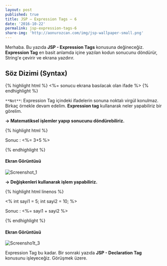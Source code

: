 ```yaml
---
layout: post
published: true
title: JSP – Expression Tags – 6
date: '2016-10-22'
permalink: jsp-expression-tags-6
share-img: 'http://aonurozcan.com/img/jsp-wallpaper-small.png'
---
```

Merhaba. Bu yazıda **JSP - Expression Tags** konusuna değineceğiz. **Expression Tag** en basit anlamda içine yazılan kodun sonucunu döndürür, String'e çevirir ve ekrana yazdırır. 

## Söz Dizimi (Syntax)

{% highlight html %}
	<%= sonucu ekrana basılacak olan ifade %>
{% endhighlight %}

``**Not**``: Expression Tag içindeki ifadelerin sonuna noktalı virgül konulmaz. Birkaç örnekle devam edelim. **Expression tag** kullanarak neler yapabiliriz bir görelim. 

**-> Matematiksel işlemler yapıp sonucunu döndürebiliriz.**

{% highlight html %}
	<html>
   <head>
      <title>Matematiksel İşlem</title>
   </head>
   <body>
      <p> Sonuc : <%= 3+5 %> </p>
   </body>
</html>
{% endhighlight %}

#### Ekran Görüntüsü

![Screenshot_1](http://kod5.org/wp-content/uploads/Screenshot_110.png)         

**-> Değişkenleri kullanarak işlem yapabiliriz.**

{% highlight html linenos %}
<html>
   <head>
      <title>Matematiksel İşlem</title>
   </head>
   <body>
      <%
         int sayi1 = 5;
   	 int sayi2 = 10;
      %>
      <p> Sonuc : <%= sayi1 + sayi2 %> </p>
   </body>
</html>
{% endhighlight %}

#### Ekran Görüntüsü
![Screensho1t_3](http://kod5.org/wp-content/uploads/Screensho1t_3.png)         

Expression Tag bu kadar. Bir sonraki yazıda **JSP - Declaration Tag** konusunu işleyeceğiz. Görüşmek üzere.